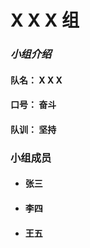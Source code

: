# X X X 组

### *小组介绍*

#### 队名：  X X X

#### 口号： 奋斗 

#### 队训： 坚持

### 小组成员

* #### 张三

* #### 李四

* #### 王五

  





